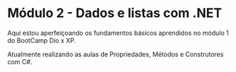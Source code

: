 # Módulo 2 - Dados e listas com .NET
Aqui estou aperfeiçoando os fundamentos básicos aprendidos no módulo 1 do BootCamp Dio x XP.

Atualmente realizando as aulas de Propriedades, Métodos e Construtores com C#.
